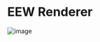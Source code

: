 # EEW Renderer
![image](https://github.com/user-attachments/assets/9c51f47f-21ca-45b2-9e57-0b187bb96ff6)

<!-- ![image](https://github.com/user-attachments/assets/01c2159e-8237-41e4-b0ea-1afb49fa634a) -->
<!-- ![image](https://github.com/user-attachments/assets/b273798f-1410-44cc-a82b-ba9063d69289) -->
<!-- ![screenshot-1](https://github.com/EEWBot/eew-renderer/assets/11992915/058c05c4-93c9-41ba-858f-4ae297ae6efd) -->
